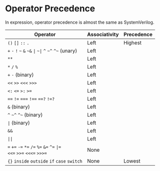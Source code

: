 # Operator Precedence

In expression, operator precedence is almost the same as SystemVerilog.

|Operator                                                                              |Associativity|Precedence|
|--------------------------------------------------------------------------------------|-------------|----------|
|`()` `[]` `::` `.`                                                                    |Left         |Highest   |
|`+` `-` `!` `~` `&` `~&` <code>\|</code> <code>~\|</code> `^` `~^` `^~` (unary)       |Left         |          |
|`**`                                                                                  |Left         |          |
|`*` `/` `%`                                                                           |Left         |          |
|`+` `-` (binary)                                                                      |Left         |          |
|`<<` `>>` `<<<` `>>>`                                                                 |Left         |          |
|`<:` `<=` `>:` `>=`                                                                   |Left         |          |
|`==` `!=` `===` `!==` `==?` `!=?`                                                     |Left         |          |
|`&` (binary)                                                                          |Left         |          |
|`^` `~^` `^~` (binary)                                                                |Left         |          |
|<code>\|</code> (binary)                                                              |Left         |          |
|`&&`                                                                                  |Left         |          |
|<code>\|\|</code>                                                                     |Left         |          |
|`=` `+=` `-=` `*=` `/=` `%=` `&=` `^=` <code>\|=</code> <br> `<<=` `>>=` `<<<=` `>>>=`|None         |          |
|`{}` `inside` `outside` `if` `case` `switch`                                          |None         |Lowest    |
